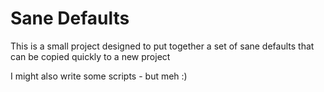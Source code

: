 # Sane Defaults

This is a small project designed to put together a set of sane defaults that can be copied quickly to a new project

I might also write some scripts - but meh :)
